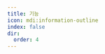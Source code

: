 ```yaml
---
title: 기능
icon: mdi:information-outline
index: false
dir:
  order: 4
---
```


<Redirect to="startup" />
